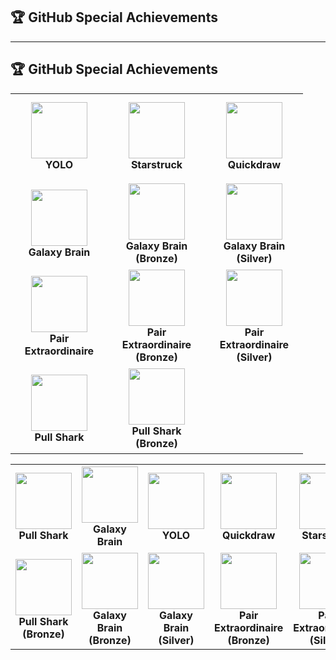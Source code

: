## 🏆 GitHub Special Achievements  

<table align="center" style="table-layout: fixed; width: 100%;">
   <td align="center" width="140" height="140">
      <img src="https://github.githubassets.com/images/modules/profile/achievements/yolo-default.png" width="90" /><br />
      <b>YOLO</b>
    </td>
   <td align="center" width="140" height="140">
      <img src="https://github.githubassets.com/images/modules/profile/achievements/starstruck-default.png" width="90" /><br />
      <b>Starstruck</b>
    </td>
  <td align="center" width="140" height="140">
      <img src="https://github.githubassets.com/images/modules/profile/achievements/quickdraw-default.png" width="90" /><br />
      <b>Quickdraw</b>
    </td>
  </tr>


  <tr>
    <td align="center" width="140" height="140">
      <img src="https://github.githubassets.com/images/modules/profile/achievements/galaxy-brain-default.png" width="90" /><br />
      <b>Galaxy Brain</b>
    </td>
    <td align="center" width="140" height="140">
      <img src="https://github.githubassets.com/images/modules/profile/achievements/galaxy-brain-bronze.png" width="90" /><br />
      <b>Galaxy Brain (Bronze)</b>
    </td>
    <td align="center" width="140" height="140">
      <img src="https://github.githubassets.com/images/modules/profile/achievements/galaxy-brain-silver.png" width="90" /><br />
      <b>Galaxy Brain (Silver)</b>
    </td>
  </tr>

  <tr>
  <td align="center" width="140" height="140">
      <img src="https://github.githubassets.com/images/modules/profile/achievements/pair-extraordinaire-default.png" width="90" /><br />
      <b>Pair Extraordinaire</b>
    </td>
     <td align="center" width="140" height="140">
      <img src="https://github.githubassets.com/images/modules/profile/achievements/pair-extraordinaire-bronze.png" width="90" /><br />
      <b>Pair Extraordinaire (Bronze)</b>
    </td>
    <td align="center" width="140" height="140">
      <img src="https://github.githubassets.com/images/modules/profile/achievements/pair-extraordinaire-silver.png" width="90" /><br />
      <b>Pair Extraordinaire (Silver)</b>
    </td>
  </tr>

  <tr>
  <td align="center" width="140" height="140">
      <img src="https://github.githubassets.com/images/modules/profile/achievements/pull-shark-default.png" width="90" /><br />
      <b>Pull Shark</b>
    </td>
<td align="center" width="140" height="140">
      <img src="https://github.githubassets.com/images/modules/profile/achievements/pull-shark-bronze.png" width="90" /><br />
      <b>Pull Shark (Bronze)</b>
    </td>
  </tr>


---

## 🏆 GitHub Special Achievements  

<table align="center" style="table-layout: fixed; width: 100%;">
  <tr>
         <td align="center" width="140" height="140">
      <img src="https://github.githubassets.com/images/modules/profile/achievements/pull-shark-default.png" width="90" /><br />
      <b>Pull Shark</b>
    </td>
    <td align="center" width="140" height="140">
      <img src="https://github.githubassets.com/images/modules/profile/achievements/galaxy-brain-default.png" width="90" /><br />
      <b>Galaxy Brain</b>
    </td>
    <td align="center" width="140" height="140">
      <img src="https://github.githubassets.com/images/modules/profile/achievements/yolo-default.png" width="90" /><br />
      <b>YOLO</b>
    </td>
     <td align="center" width="140" height="140">
      <img src="https://github.githubassets.com/images/modules/profile/achievements/quickdraw-default.png" width="90" /><br />
      <b>Quickdraw</b>
    </td>
       <td align="center" width="140" height="140">
      <img src="https://github.githubassets.com/images/modules/profile/achievements/starstruck-default.png" width="90" /><br />
      <b>Starstruck</b>
    </td>
    <td align="center" width="140" height="140">
      <img src="https://github.githubassets.com/images/modules/profile/achievements/pair-extraordinaire-default.png" width="90" /><br />
      <b>Pair Extraordinaire</b>
    </td>
  </tr>

  <tr>
    <td align="center" width="140" height="140">
      <img src="https://github.githubassets.com/images/modules/profile/achievements/pull-shark-bronze.png" width="90" /><br />
      <b>Pull Shark (Bronze)</b>
    </td>
    <td align="center" width="140" height="140">
      <img src="https://github.githubassets.com/images/modules/profile/achievements/galaxy-brain-bronze.png" width="90" /><br />
      <b>Galaxy Brain (Bronze)</b>
    </td>
          <td align="center" width="140" height="140">
      <img src="https://github.githubassets.com/images/modules/profile/achievements/galaxy-brain-silver.png" width="90" /><br />
      <b>Galaxy Brain (Silver)</b>
    </td>
    <td align="center" width="140" height="140">
      <img src="https://github.githubassets.com/images/modules/profile/achievements/pair-extraordinaire-bronze.png" width="90" /><br />
      <b>Pair Extraordinaire (Bronze)</b>
    </td>
    <td align="center" width="140" height="140">
      <img src="https://github.githubassets.com/images/modules/profile/achievements/pair-extraordinaire-silver.png" width="90" /><br />
      <b>Pair Extraordinaire (Silver)</b>
    </td>
  </tr>
</table>
  

  



  


